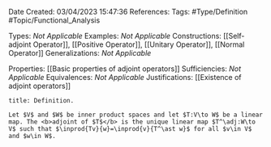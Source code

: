 <div class="topSpace"></div>

Date Created: 03/04/2023 15:47:36
References:
Tags: #Type/Definition #Topic/Functional_Analysis

Types: <i>Not Applicable</i>
Examples: <i>Not Applicable</i>
Constructions: [[Self-adjoint Operator]], [[Positive Operator]], [[Unitary Operator]], [[Normal Operator]]
Generalizations: <i>Not Applicable</i>

Properties: [[Basic properties of adjoint operators]]
Sufficiencies: <i>Not Applicable</i>
Equivalences: <i>Not Applicable</i>
Justifications: [[Existence of adjoint operators]]

``` ad-Definition
title: Definition.

Let $V$ and $W$ be inner product spaces and let $T:V\to W$ be a linear map. The <b>adjoint of $T$</b> is the unique linear map $T^\adj:W\to V$ such that $\inprod{Tv}{w}=\inprod{v}{T^\ast w}$ for all $v\in V$ and $w\in W$.

```
